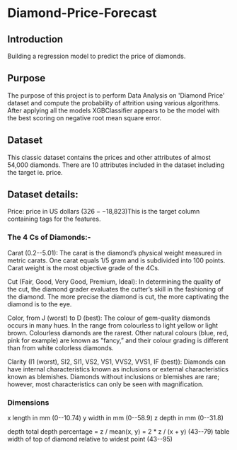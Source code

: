 # Diamond-Price-Forecast

## Introduction
Building a regression model to predict the price of diamonds.

## Purpose
The purpose of this project is to perform Data Analysis on 'Diamond Price' dataset and compute the probability of attrition using various algorithms. After applying all the models XGBClassifier appears to be the model with the best scoring on negative root mean square error.

## Dataset
This classic dataset contains the prices and other attributes of almost 54,000 diamonds. There are 10 attributes included in the dataset including the target ie. price.

## Dataset details:
Price: price in US dollars ($326--$18,823)This is the target column containing tags for the features. 

### The 4 Cs of Diamonds:-

Carat (0.2--5.01): The carat is the diamond’s physical weight measured in metric carats.  One carat equals 1/5 gram and is subdivided into 100 points. Carat weight is the most objective grade of the 4Cs. 

Cut (Fair, Good, Very Good, Premium, Ideal): In determining the quality of the cut, the diamond grader evaluates the cutter’s skill in the fashioning of the diamond. The more precise the diamond is cut, the more captivating the diamond is to the eye.  

Color, from J (worst) to D (best): The colour of gem-quality diamonds occurs in many hues. In the range from colourless to light yellow or light brown. Colourless diamonds are the rarest. Other natural colours (blue, red, pink for example) are known as "fancy,” and their colour grading is different than from white colorless diamonds.  

Clarity (I1 (worst), SI2, SI1, VS2, VS1, VVS2, VVS1, IF (best)): Diamonds can have internal characteristics known as inclusions or external characteristics known as blemishes. Diamonds without inclusions or blemishes are rare; however, most characteristics can only be seen with magnification.  

### Dimensions

x length in mm (0--10.74)
y width in mm (0--58.9)
z depth in mm (0--31.8)

depth total depth percentage = z / mean(x, y) = 2 * z / (x + y) (43--79)
table width of top of diamond relative to widest point (43--95)
